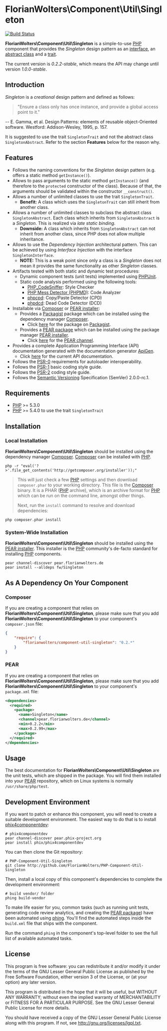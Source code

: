 # FlorianWolters\Component\Util\Singleton

[![Build Status](https://secure.travis-ci.org/FlorianWolters/PHP-Component-Util-Singleton.png?branch=master)](http://travis-ci.org/FlorianWolters/PHP-Component-Util-Singleton)

**FlorianWolters\Component\Util\Singleton** is a simple-to-use [PHP][17] component that provides the *Singleton* design pattern as an [interface][22], an [abstract class][21] and a [trait][23].

The current version is *0.2.2-stable*, which means the API may change until version *1.0.0-stable*.

## Introduction

*Singleton* is a *creational* design pattern and defined as follows:

> "Ensure a class only has once instance, and provide a global access point to it."

-- E. Gamma, et al. Design Patterns: elements of reusable object-Oriented software. Westford: Addison-Wesley, 1995, p. 157.

It is suggested to use the trait `SingletonTrait` and not the abstract class `SingletonAbstract`. Refer to the section **Features** below for the reason why.

## Features

* Follows the naming conventions for the *Singleton* design pattern (e.g. offers a static method `getInstance()`).
* Allows to pass arguments to the static method `getInstance()` (and therefore to the `protected` constructor of the class). Because of that, the arguments should be validated within the constructor `__construct()`.
* Allows a number of unlimited classes to use the trait `SingletonTrait`.
    * **Benefit:** A class which uses the `SingletonTrait` can still inherit from another class.
* Allows a number of unlimited classes to subclass the abstract class `SingletonAbstract`. Each class which inherits from `SingletonAbstract` is a *Singleton*. This is realized via *late static binding*.
    * **Downside:** A class which inherits from `SingletonAbstract` can not inherit from another class, since PHP does not allow multiple inheritance.
* Allows to use the *Dependency Injection* architectural pattern. This can be achieved by using *Interface Injection* with the interface `SingletonInterface`.
    * **NOTE:** This is a weak point since only a class is a *Singleton* does not mean it provides the same functionality as other *Singleton* classes.
* Artifacts tested with both static and dynamic test procedures:
    * Dynamic component tests (unit tests) implemented using [PHPUnit][19].
    * Static code analysis performed using the following tools:
        * [PHP_CodeSniffer][14]: Style Checker
        * [PHP Mess Detector (PHPMD)][18]: Code Analyzer
        * [phpcpd][4]: Copy/Paste Detector (CPD)
        * [phpdcd][5]: Dead Code Detector (DCD)
* Installable via [Composer][3] or [PEAR installer][11]:
    * Provides a [Packagist][25] package which can be installed using the dependency manager [Composer][3].
        * Click [here][24] for the package on [Packagist][25].
    * Provides a [PEAR package][13] which can be installed using the package manager [PEAR installer][11].
        * Click [here][9] for the [PEAR channel][12].
* Provides a complete Application Programming Interface (API) documentation generated with the documentation generator [ApiGen][2].
    * Click [here][1] for the current API documentation.
* Follows the [PSR-0][6] requirements for autoloader interoperability.
* Follows the [PSR-1][7] basic coding style guide.
* Follows the [PSR-2][8] coding style guide.
* Follows the [Semantic Versioning][20] Specification (SemVer) 2.0.0-rc.1.

## Requirements

* [PHP][17] >= 5.3.0
* [PHP][17] >= 5.4.0 to use the trait `SingletonTrait`

## Installation

### Local Installation

**FlorianWolters\Component\Util\Singleton** should be installed using the dependency manager [Composer][3]. [Composer][3] can be installed with [PHP][6].

    php -r "eval('?>'.file_get_contents('http://getcomposer.org/installer'));"

> This will just check a few [PHP][17] settings and then download `composer.phar` to your working directory. This file is the [Composer][3] binary. It is a PHAR ([PHP][17] archive), which is an archive format for [PHP][17] which can be run on the command line, amongst other things.
>
> Next, run the `install` command to resolve and download dependencies:

    php composer.phar install

### System-Wide Installation

**FlorianWolters\Component\Util\Singleton** should be installed using the [PEAR installer][11]. This installer is the [PHP][17] community's de-facto standard for installing [PHP][17] components.

    pear channel-discover pear.florianwolters.de
    pear install --alldeps fw/Singleton

## As A Dependency On Your Component

### Composer

If you are creating a component that relies on **FlorianWolters\Component\Util\Singleton**, please make sure that you add **FlorianWolters\Component\Util\Singleton** to your component's `composer.json` file:

```json
{
    "require": {
        "florianwolters/component-util-singleton": "0.2.*"
    }
}
```

### PEAR

If you are creating a component that relies on **FlorianWolters\Component\Util\Singleton**, please make sure that you add **FlorianWolters\Component\Util\Singleton** to your component's `package.xml` file:

```xml
<dependencies>
  <required>
    <package>
      <name>Singleton</name>
      <channel>pear.florianwolters.de</channel>
      <min>0.2.2</min>
      <max>0.2.99</max>
    </package>
  </required>
</dependencies>
```

## Usage

The best documentation for **FlorianWolters\Component\Util\Singleton** are the unit tests, which are shipped in the package. You will find them installed into your [PEAR][10] repository, which on Linux systems is normally `/usr/share/php/test`.

## Development Environment

If you want to patch or enhance this component, you will need to create a suitable development environment. The easiest way to do that is to install [phix4componentdev][16]:

    # phix4componentdev
    pear channel-discover pear.phix-project.org
    pear install phix/phix4componentdev

You can then clone the Git repository:

    # PHP-Component-Util-Singleton
    git clone http://github.com/FlorianWolters/PHP-Component-Util-Singleton

Then, install a local copy of this component's dependencies to complete the development environment:

    # build vendor/ folder
    phing build-vendor

To make life easier for you, common tasks (such as running unit tests, generating code review analytics, and creating the [PEAR package][13]) have been automated using [phing][15]. You'll find the automated steps inside the `build.xml` file that ships with the component.

Run the command `phing` in the component's top-level folder to see the full list of available automated tasks.

## License

This program is free software: you can redistribute it and/or modify it under the terms of the GNU Lesser General Public License as published by the Free Software Foundation, either version 3 of the License, or (at your option) any later version.

This program is distributed in the hope that it will be useful, but WITHOUT ANY WARRANTY; without even the implied warranty of MERCHANTABILITY or FITNESS FOR A PARTICULAR PURPOSE.  See the GNU Lesser General Public License for more details.

You should have received a copy of the GNU Lesser General Public License along with this program. If not, see <http://gnu.org/licenses/lgpl.txt>.

[1]: http://blog.florianwolters.de/PHP-Component-Util-Singleton
[2]: http://apigen.org
[3]: http://getcomposer.org
[4]: https://github.com/sebastianbergmann/phpcpd
[5]: https://github.com/sebastianbergmann/phpdcd
[6]: https://github.com/php-fig/fig-standards/blob/master/accepted/PSR-0.md
[7]: https://github.com/php-fig/fig-standards/blob/master/accepted/PSR-1-basic-coding-standard.md
[8]: https://github.com/php-fig/fig-standards/blob/master/accepted/PSR-2-coding-style-guide.md
[9]: http://pear.florianwolters.de
[10]: http://pear.php.net
[11]: http://pear.php.net/manual/en/guide.users.commandline.cli.php
[12]: http://pear.php.net/manual/en/guide.users.concepts.channel.php
[13]: http://pear.php.net/manual/en/guide.users.concepts.package.php
[14]: http://pear.php.net/package/PHP_CodeSniffer
[15]: http://phing.info
[16]: https://github.com/stuartherbert/phix4componentdev
[17]: http://php.net
[18]: http://phpmd.org
[19]: http://phpunit.de
[20]: http://semver.org
[21]: http://php.net/language.oop5.abstract
[22]: http://php.net/language.oop5.interfaces
[23]: http://php.net/language.oop5.traits
[24]: http://packagist.org/packages/florianwolters/component-util-singleton
[25]: http://packagist.org
